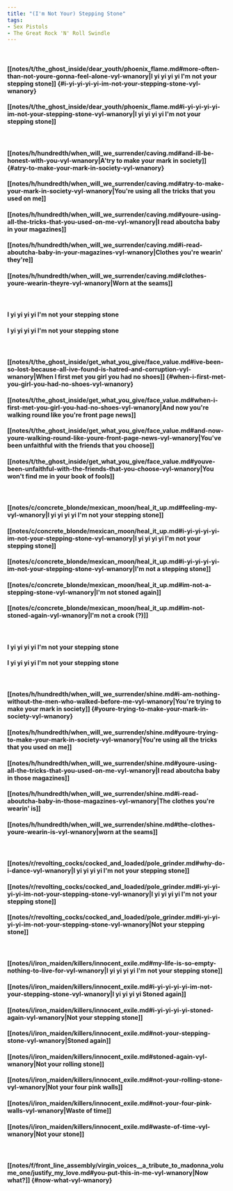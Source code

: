 ```yaml
---
title: "(I'm Not Your) Stepping Stone"
tags:
- Sex Pistols
- The Great Rock 'N' Roll Swindle
---
```

&nbsp;
#### [[notes/t/the_ghost_inside/dear_youth/phoenix_flame.md#more-often-than-not-youre-gonna-feel-alone-vyl-wnanory|I yi yi yi yi I'm not your stepping stone]] {#i-yi-yi-yi-yi-im-not-your-stepping-stone-vyl-wnanory}
#### [[notes/t/the_ghost_inside/dear_youth/phoenix_flame.md#i-yi-yi-yi-yi-im-not-your-stepping-stone-vyl-wnanory|I yi yi yi yi I'm not your stepping stone]]
&nbsp;
#### [[notes/h/hundredth/when_will_we_surrender/caving.md#and-ill-be-honest-with-you-vyl-wnanory|A'try to make your mark in society]] {#atry-to-make-your-mark-in-society-vyl-wnanory}
#### [[notes/h/hundredth/when_will_we_surrender/caving.md#atry-to-make-your-mark-in-society-vyl-wnanory|You're using all the tricks that you used on me]]
#### [[notes/h/hundredth/when_will_we_surrender/caving.md#youre-using-all-the-tricks-that-you-used-on-me-vyl-wnanory|I read aboutcha baby in your magazines]]
#### [[notes/h/hundredth/when_will_we_surrender/caving.md#i-read-aboutcha-baby-in-your-magazines-vyl-wnanory|Clothes you're wearin' they're]]
#### [[notes/h/hundredth/when_will_we_surrender/caving.md#clothes-youre-wearin-theyre-vyl-wnanory|Worn at the seams]]
&nbsp;
#### I yi yi yi yi I'm not your stepping stone
#### I yi yi yi yi I'm not your stepping stone
&nbsp;
#### [[notes/t/the_ghost_inside/get_what_you_give/face_value.md#ive-been-so-lost-because-all-ive-found-is-hatred-and-corruption-vyl-wnanory|When I first met you girl you had no shoes]] {#when-i-first-met-you-girl-you-had-no-shoes-vyl-wnanory}
#### [[notes/t/the_ghost_inside/get_what_you_give/face_value.md#when-i-first-met-you-girl-you-had-no-shoes-vyl-wnanory|And now you're walking round like you're front page news]]
#### [[notes/t/the_ghost_inside/get_what_you_give/face_value.md#and-now-youre-walking-round-like-youre-front-page-news-vyl-wnanory|You've been unfaithful with the friends that you choose]]
#### [[notes/t/the_ghost_inside/get_what_you_give/face_value.md#youve-been-unfaithful-with-the-friends-that-you-choose-vyl-wnanory|You won't find me in your book of fools]]
&nbsp;
#### [[notes/c/concrete_blonde/mexican_moon/heal_it_up.md#feeling-my-vyl-wnanory|I yi yi yi yi I'm not your stepping stone]]
#### [[notes/c/concrete_blonde/mexican_moon/heal_it_up.md#i-yi-yi-yi-yi-im-not-your-stepping-stone-vyl-wnanory|I yi yi yi yi I'm not your stepping stone]]
#### [[notes/c/concrete_blonde/mexican_moon/heal_it_up.md#i-yi-yi-yi-yi-im-not-your-stepping-stone-vyl-wnanory|I'm not a stepping stone]]
#### [[notes/c/concrete_blonde/mexican_moon/heal_it_up.md#im-not-a-stepping-stone-vyl-wnanory|I'm not stoned again]]
#### [[notes/c/concrete_blonde/mexican_moon/heal_it_up.md#im-not-stoned-again-vyl-wnanory|I'm not a crook (?)]]
&nbsp;
#### I yi yi yi yi I'm not your stepping stone
#### I yi yi yi yi I'm not your stepping stone
&nbsp;
#### [[notes/h/hundredth/when_will_we_surrender/shine.md#i-am-nothing-without-the-men-who-walked-before-me-vyl-wnanory|You're trying to make your mark in society]] {#youre-trying-to-make-your-mark-in-society-vyl-wnanory}
#### [[notes/h/hundredth/when_will_we_surrender/shine.md#youre-trying-to-make-your-mark-in-society-vyl-wnanory|You're using all the tricks that you used on me]]
#### [[notes/h/hundredth/when_will_we_surrender/shine.md#youre-using-all-the-tricks-that-you-used-on-me-vyl-wnanory|I read aboutcha baby in those magazines]]
#### [[notes/h/hundredth/when_will_we_surrender/shine.md#i-read-aboutcha-baby-in-those-magazines-vyl-wnanory|The clothes you're wearin' is]]
#### [[notes/h/hundredth/when_will_we_surrender/shine.md#the-clothes-youre-wearin-is-vyl-wnanory|worn at the seams]]
&nbsp;
#### [[notes/r/revolting_cocks/cocked_and_loaded/pole_grinder.md#why-do-i-dance-vyl-wnanory|I yi yi yi yi I'm not your stepping stone]]
#### [[notes/r/revolting_cocks/cocked_and_loaded/pole_grinder.md#i-yi-yi-yi-yi-im-not-your-stepping-stone-vyl-wnanory|I yi yi yi yi I'm not your stepping stone]]
#### [[notes/r/revolting_cocks/cocked_and_loaded/pole_grinder.md#i-yi-yi-yi-yi-im-not-your-stepping-stone-vyl-wnanory|Not your stepping stone]]
&nbsp;
#### [[notes/i/iron_maiden/killers/innocent_exile.md#my-life-is-so-empty-nothing-to-live-for-vyl-wnanory|I yi yi yi yi I'm not your stepping stone]]
#### [[notes/i/iron_maiden/killers/innocent_exile.md#i-yi-yi-yi-yi-im-not-your-stepping-stone-vyl-wnanory|I yi yi yi yi Stoned again]]
#### [[notes/i/iron_maiden/killers/innocent_exile.md#i-yi-yi-yi-yi-stoned-again-vyl-wnanory|Not your stepping stone]]
#### [[notes/i/iron_maiden/killers/innocent_exile.md#not-your-stepping-stone-vyl-wnanory|Stoned again]]
#### [[notes/i/iron_maiden/killers/innocent_exile.md#stoned-again-vyl-wnanory|Not your rolling stone]]
#### [[notes/i/iron_maiden/killers/innocent_exile.md#not-your-rolling-stone-vyl-wnanory|Not your four pink walls]]
#### [[notes/i/iron_maiden/killers/innocent_exile.md#not-your-four-pink-walls-vyl-wnanory|Waste of time]]
#### [[notes/i/iron_maiden/killers/innocent_exile.md#waste-of-time-vyl-wnanory|Not your stone]]
&nbsp;
#### [[notes/f/front_line_assembly/virgin_voices__a_tribute_to_madonna_volume_one/justify_my_love.md#you-put-this-in-me-vyl-wnanory|Now what?]] {#now-what-vyl-wnanory}
